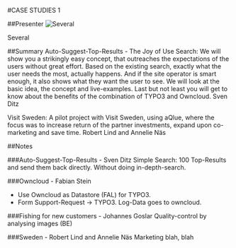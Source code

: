 #CASE STUDIES 1

##Presenter
![Several](https://raw.githubusercontent.com/avarx/T3CON16/master/Presenter/typo3_logo.jpg)

Several

##Summary
Auto-Suggest-Top-Results - The Joy of Use Search: We will show you a strikingly easy concept, that outreaches the expectations of the users without great effort. Based on the existing search, exactly what the user needs the most, actually happens. And if the site operator is smart enough, it also shows what they want the user to see. We will look at the basic idea, the concept and live-examples. Last but not least you will get to know about the benefits of the combination of TYPO3 and Owncloud. Sven Ditz

Visit Sweden: A pilot project with Visit Sweden, using aQlue, where the focus was to increase return of the partner investments, expand upon co-marketing and save time. Robert Lind and Annelie Näs

##Notes

###Auto-Suggest-Top-Results - Sven Ditz
Simple Search: 100 Top-Results and send them back directly. Without doing in-depth-search.

###Owncloud - Fabian Stein
* Use Owncloud as Datastore (FAL) for TYPO3.
* Form Support-Request -> TYPO3. Log-Data goes to owncloud.


###Fishing for new customers - Johannes Goslar
Quality-control by analysing images (BE)

###Sweden - Robert Lind and Annelie Näs
Marketing blah, blah

